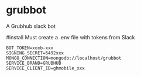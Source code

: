 # grubbot
A Grubhub slack bot


#install
Must create a .env file with tokens from Slack
```
BOT_TOKEN=xoxb-xxx
SIGNING_SECRET=5492xxx
MONGO_CONNECTION=mongodb://localhost/grubbot
SERVICE_BRAND=GRUBHUB
SERVICE_CLIENT_ID=ghmobile_xxx
```